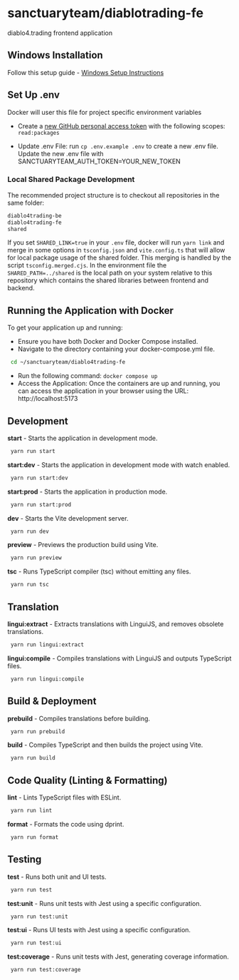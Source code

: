 # sanctuaryteam/diablotrading-fe
diablo4.trading frontend application


## Windows Installation
Follow this setup guide - [Windows Setup Instructions](https://github.com/SanctuaryTeam/.github/wiki/WindowsSetUp)

## Set Up .env
Docker will user this file for project specific environment variables
- Create a [new GitHub personal access token](https://github.com/settings/tokens/new) with the following scopes: `read:packages`

- Update .env File:  run `cp .env.example .env` to create a new .env file. Update the new .env file with SANCTUARYTEAM_AUTH_TOKEN=YOUR_NEW_TOKEN

### Local Shared Package Development

The recommended project structure is to checkout all repositories in the same folder:

```bash
diablo4trading-be
diablo4trading-fe
shared
```

If you set `SHARED_LINK=true` in your `.env` file, docker will run `yarn link` and merge in some options in `tsconfig.json` and `vite.config.ts` that will allow for local package usage of the shared folder. This merging is handled by the script `tsconfig.merged.cjs`. In the environment file the `SHARED_PATH=../shared` is the local path on your system relative to this repository which contains the shared libraries between frontend and backend.

## Running the Application with Docker

To get your application up and running:
- Ensure you have both Docker and Docker Compose installed.
- Navigate to the directory containing your docker-compose.yml file.
```bash
 cd ~/sanctuaryteam/diablo4trading-fe
```
- Run the following command: `docker compose up`
- Access the Application: Once the containers are up and running, you can access the application in your browser using the URL: http://localhost:5173

## Development
**start** - Starts the application in development mode.
```bash
 yarn run start
```

**start:dev** - Starts the application in development mode with watch enabled.
```bash
 yarn run start:dev
```

**start:prod** - Starts the application in production mode.
```bash
 yarn run start:prod
```

**dev** - Starts the Vite development server.
```bash
 yarn run dev
```

**preview** - Previews the production build using Vite.
```bash
 yarn run preview
```

**tsc** - Runs TypeScript compiler (tsc) without emitting any files.
```bash
 yarn run tsc
```

## Translation

**lingui:extract** -  Extracts translations with LinguiJS, and removes obsolete translations.
```bash
 yarn run lingui:extract
```

**lingui:compile** - Compiles translations with LinguiJS and outputs TypeScript files.
```bash
 yarn run lingui:compile
```

## Build & Deployment
**prebuild** - Compiles translations before building.
```bash
 yarn run prebuild
```
**build** - Compiles TypeScript and then builds the project using Vite.
```bash
 yarn run build
```
## Code Quality (Linting & Formatting)
**lint** - Lints TypeScript files with ESLint.
```bash
 yarn run lint
```
**format** - Formats the code using dprint.
```bash
 yarn run format
```
## Testing
**test** - Runs both unit and UI tests.
```bash
 yarn run test
```

**test:unit** - Runs unit tests with Jest using a specific configuration.
```bash
 yarn run test:unit
```
**test:ui** - Runs UI tests with Jest using a specific configuration.
```bash
 yarn run test:ui
```
**test:coverage** - Runs unit tests with Jest, generating coverage information.
```bash
 yarn run test:coverage
```
